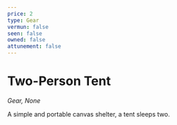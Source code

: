 ```yaml
---
price: 2
type: Gear
vermun: false
seen: false
owned: false
attunement: false
---
```

# Two-Person Tent

*Gear, None*

A simple and portable canvas shelter, a tent sleeps two.